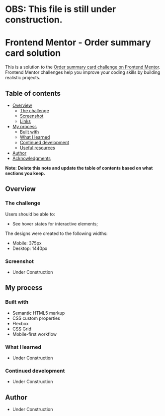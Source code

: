 # OBS: This file is still under construction.

# Frontend Mentor - Order summary card solution

This is a solution to the [Order summary card challenge on Frontend Mentor](https://www.frontendmentor.io/challenges/order-summary-component-QlPmajDUj). Frontend Mentor challenges help you improve your coding skills by building realistic projects. 

## Table of contents

- [Overview](#overview)
  - [The challenge](#the-challenge)
  - [Screenshot](#screenshot)
  - [Links](#links)
- [My process](#my-process)
  - [Built with](#built-with)
  - [What I learned](#what-i-learned)
  - [Continued development](#continued-development)
  - [Useful resources](#useful-resources)
- [Author](#author)
- [Acknowledgments](#acknowledgments)

**Note: Delete this note and update the table of contents based on what sections you keep.**

## Overview

### The challenge

Users should be able to:

- See hover states for interactive elements;

The designs were created to the following widths:

- Mobile: 375px
- Desktop: 1440px

### Screenshot

- Under Construction

## My process

### Built with

- Semantic HTML5 markup
- CSS custom properties
- Flexbox
- CSS Grid
- Mobile-first workflow

### What I learned

- Under Construction

### Continued development

- Under Construction

## Author

- Under Construction
